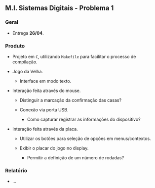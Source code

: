 ## M.I. Sistemas Digitais - Problema 1

### Geral

- Entrega **26/04**.

### Produto

- Projeto em `C`, utilizando `Makefile` para facilitar o processo de compilação.

- Jogo da Velha.

  - Interface em modo texto.

- Interação feita através do mouse.

  - Distinguir a marcação da confirmação das casas?

  - Conexão via porta USB.

    - Como capturar registrar as informações do dispositivo?

- Interação feita através da placa.

  - Utilizar os botões para seleção de opções em menus/contextos.

  - Exibir o placar do jogo no display.

    - Permitir a definição de um número de rodadas?

### Relatório

- ...
